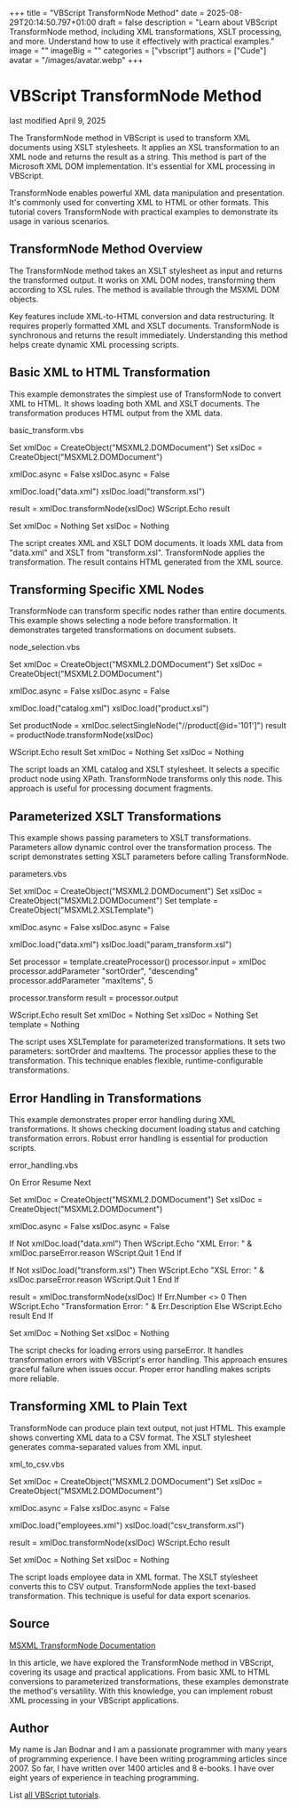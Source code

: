 +++
title = "VBScript TransformNode Method"
date = 2025-08-29T20:14:50.797+01:00
draft = false
description = "Learn about VBScript TransformNode method, including XML transformations, XSLT processing, and more. Understand how to use it effectively with practical examples."
image = ""
imageBig = ""
categories = ["vbscript"]
authors = ["Cude"]
avatar = "/images/avatar.webp"
+++

# VBScript TransformNode Method

last modified April 9, 2025

The TransformNode method in VBScript is used to transform XML 
documents using XSLT stylesheets. It applies an XSL transformation to an XML 
node and returns the result as a string. This method is part of the Microsoft 
XML DOM implementation. It's essential for XML processing in VBScript.

TransformNode enables powerful XML data manipulation and 
presentation. It's commonly used for converting XML to HTML or other formats. 
This tutorial covers TransformNode with practical examples to 
demonstrate its usage in various scenarios.

## TransformNode Method Overview

The TransformNode method takes an XSLT stylesheet as input and 
returns the transformed output. It works on XML DOM nodes, transforming them 
according to XSL rules. The method is available through the MSXML DOM objects.

Key features include XML-to-HTML conversion and data restructuring. It requires 
properly formatted XML and XSLT documents. TransformNode is 
synchronous and returns the result immediately. Understanding this method helps 
create dynamic XML processing scripts.

## Basic XML to HTML Transformation

This example demonstrates the simplest use of TransformNode to 
convert XML to HTML. It shows loading both XML and XSLT documents. The 
transformation produces HTML output from the XML data.

basic_transform.vbs
  

Set xmlDoc = CreateObject("MSXML2.DOMDocument")
Set xslDoc = CreateObject("MSXML2.DOMDocument")

xmlDoc.async = False
xslDoc.async = False

xmlDoc.load("data.xml")
xslDoc.load("transform.xsl")

result = xmlDoc.transformNode(xslDoc)
WScript.Echo result

Set xmlDoc = Nothing
Set xslDoc = Nothing

The script creates XML and XSLT DOM documents. It loads XML data from "data.xml" 
and XSLT from "transform.xsl". TransformNode applies the 
transformation. The result contains HTML generated from the XML source.

## Transforming Specific XML Nodes

TransformNode can transform specific nodes rather than entire 
documents. This example shows selecting a node before transformation. It 
demonstrates targeted transformations on document subsets.

node_selection.vbs
  

Set xmlDoc = CreateObject("MSXML2.DOMDocument")
Set xslDoc = CreateObject("MSXML2.DOMDocument")

xmlDoc.async = False
xslDoc.async = False

xmlDoc.load("catalog.xml")
xslDoc.load("product.xsl")

Set productNode = xmlDoc.selectSingleNode("//product[@id='101']")
result = productNode.transformNode(xslDoc)

WScript.Echo result
Set xmlDoc = Nothing
Set xslDoc = Nothing

The script loads an XML catalog and XSLT stylesheet. It selects a specific 
product node using XPath. TransformNode transforms only this node. 
This approach is useful for processing document fragments.

## Parameterized XSLT Transformations

This example shows passing parameters to XSLT transformations. Parameters allow 
dynamic control over the transformation process. The script demonstrates setting 
XSLT parameters before calling TransformNode.

parameters.vbs
  

Set xmlDoc = CreateObject("MSXML2.DOMDocument")
Set xslDoc = CreateObject("MSXML2.DOMDocument")
Set template = CreateObject("MSXML2.XSLTemplate")

xmlDoc.async = False
xslDoc.async = False

xmlDoc.load("data.xml")
xslDoc.load("param_transform.xsl")

Set processor = template.createProcessor()
processor.input = xmlDoc
processor.addParameter "sortOrder", "descending"
processor.addParameter "maxItems", 5

processor.transform
result = processor.output

WScript.Echo result
Set xmlDoc = Nothing
Set xslDoc = Nothing
Set template = Nothing

The script uses XSLTemplate for parameterized transformations. It sets two 
parameters: sortOrder and maxItems. The processor applies these to the 
transformation. This technique enables flexible, runtime-configurable 
transformations.

## Error Handling in Transformations

This example demonstrates proper error handling during XML transformations. It 
shows checking document loading status and catching transformation errors. Robust 
error handling is essential for production scripts.

error_handling.vbs
  

On Error Resume Next

Set xmlDoc = CreateObject("MSXML2.DOMDocument")
Set xslDoc = CreateObject("MSXML2.DOMDocument")

xmlDoc.async = False
xslDoc.async = False

If Not xmlDoc.load("data.xml") Then
    WScript.Echo "XML Error: " &amp; xmlDoc.parseError.reason
    WScript.Quit 1
End If

If Not xslDoc.load("transform.xsl") Then
    WScript.Echo "XSL Error: " &amp; xslDoc.parseError.reason
    WScript.Quit 1
End If

result = xmlDoc.transformNode(xslDoc)
If Err.Number &lt;&gt; 0 Then
    WScript.Echo "Transformation Error: " &amp; Err.Description
Else
    WScript.Echo result
End If

Set xmlDoc = Nothing
Set xslDoc = Nothing

The script checks for loading errors using parseError. It handles transformation 
errors with VBScript's error handling. This approach ensures graceful failure 
when issues occur. Proper error handling makes scripts more reliable.

## Transforming XML to Plain Text

TransformNode can produce plain text output, not just HTML. This 
example shows converting XML data to a CSV format. The XSLT stylesheet generates 
comma-separated values from XML input.

xml_to_csv.vbs
  

Set xmlDoc = CreateObject("MSXML2.DOMDocument")
Set xslDoc = CreateObject("MSXML2.DOMDocument")

xmlDoc.async = False
xslDoc.async = False

xmlDoc.load("employees.xml")
xslDoc.load("csv_transform.xsl")

result = xmlDoc.transformNode(xslDoc)
WScript.Echo result

Set xmlDoc = Nothing
Set xslDoc = Nothing

The script loads employee data in XML format. The XSLT stylesheet converts this 
to CSV output. TransformNode applies the text-based transformation. 
This technique is useful for data export scenarios.

## Source

[MSXML TransformNode Documentation](https://learn.microsoft.com/en-us/previous-versions/windows/internet-explorer/ie-developer/scripting-articles/ms757828(v=vs.84))

In this article, we have explored the TransformNode method in 
VBScript, covering its usage and practical applications. From basic XML to HTML 
conversions to parameterized transformations, these examples demonstrate the 
method's versatility. With this knowledge, you can implement robust XML 
processing in your VBScript applications.

## Author

My name is Jan Bodnar and I am a passionate programmer with many years of
programming experience. I have been writing programming articles since 2007. So
far, I have written over 1400 articles and 8 e-books. I have over eight years of
experience in teaching programming.

List [all VBScript tutorials](/vbscript/).